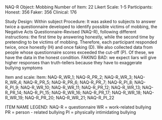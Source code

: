 NAQ-R
Object: Mobbing
Number of Item: 22
Likert Scale: 1-5
Participants: 
Honest: 356
Faker: 356
Clinical: 176

Study Design: Within subject
Procedure: It was asked to subjects to answer twice a questionnaire developed to identify possible victims of mobbing, the Negative Acts Questionnaire-Revised (NAQ-R), following different instructions: the first time by answering honestly, while the second time by pretending to be victims of mobbing.
Therefore, each participant responded twice, once honestly (H) and once faking (D). We also collected data from people whose questionnaire scores exceeded the cut-off (P). Of these, we have the data in the honest condition.
FAKING BAD: we expect liars will give higher responses than truth-tellers because they have to exaggerate bullying symptoms

Item and scale: 
Item: NAQ-R_WR_1; NAQ-R_PR_2; NAQ-R_WR_3; NAQ-R_WR_4; NAQ-R_PR_5; NAQ-R_PR_6; NAQ-R_PR_7; NAQ-R_PI_8; NAQ-R_PI_9; NAQ-R_WR_10; NAQ-R_WR_11; NAQ-R_PR_12; NAQ-R_WR_13; NAQ-R_PR_14; NAQ-R_PI_15; NAQ-R_WR_16; NAQ-R_PR_17; NAQ-R_WR_18; NAQ-R_WR_19; NAQ-R_PR_20; NAQ-R_WR_21; NAQ-R_PI_22

ITEM NAME LEGEND: 
NAQ-R = questionnaire
WR = work-related bullying
PR = person - related bullying
PI = physically intimidating bullying
